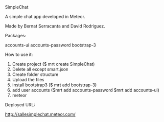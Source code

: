 SimpleChat

A simple chat app developed in Meteor.

Made by Bernat Serracanta and David Rodriguez.

Packages:

  accounts-ui
  accounts-password
  bootstrap-3

How to use it:

  1) Create project ($ mrt create SimpleChat)
  2) Delete all except smart.json
  3) Create folder structure
  4) Upload the files
  5) install bootstrap3 ($ mrt add bootstrap-3)
  6) add user accounts ($mrt add accounts-password                 $mrt add accounts-ui)
  7) meteor

Deployed URL:

http://sallesimplechat.meteor.com/

